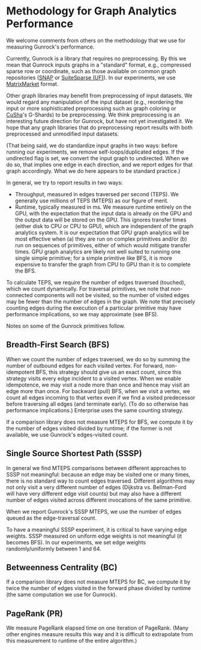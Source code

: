 # Methodology for Graph Analytics Performance

We welcome comments from others on the methodology that we use for measuring Gunrock's performance.

Currently, Gunrock is a library that requires no preprocessing. By this we mean that Gunrock inputs graphs in a "standard" format, e.g., compressed sparse row or coordinate, such as those available on common graph repositories ([SNAP](https://snap.stanford.edu/data/index.html) or [SuiteSparse (UF)](http://www.cise.ufl.edu/research/sparse/matrices/)). In our experiments, we use [MatrixMarket](https://people.sc.fsu.edu/~jburkardt/data/mm/mm.html) format.

Other graph libraries may benefit from preprocessing of input datasets. We would regard any manipulation of the input dataset (e.g., reordering the input or more sophisticated preprocessing such as graph coloring or  [CuSha](http://farkhor.github.io/CuSha/)'s G-Shards) to be preprocessing. We think preprocessing is an interesting future direction for Gunrock, but have not yet investigated it. We hope that any graph libraries that do preprocessing report results with both preprocessed and unmodified input datasets.

(That being said, we do standardize input graphs in two ways: before running our experiments, we remove self-loops/duplicated edges. If the undirected flag is set, we convert the input graph to undirected. When we do so, that implies one edge in each direction, and we report edges for that graph accordingly. What we do here appears to be standard practice.)

In general, we try to report results in two ways:

- Throughput, measured in edges traversed per second (TEPS). We generally use millions of TEPS (MTEPS) as our figure of merit.
- Runtime, typically measured in ms. We measure runtime entirely on the GPU, with the expectation that the input data is already on the GPU and the output data will be stored on the GPU. This ignores transfer times (either disk to CPU or CPU to GPU), which are independent of the graph analytics system. It is our expectation that GPU graph analytics will be most effective when (a) they are run on complex primitives and/or (b) run on sequences of primitives, either of which would mitigate transfer times. GPU graph analytics are likely not well suited to running one single simple primitive; for a simple primitive like BFS, it is more expensive to transfer the graph from CPU to GPU than it is to complete the BFS.

To calculate TEPS, we require the number of edges traversed (touched), which we count dynamically. For traversal primitives, we note that non-connected components will not be visited, so the number of visited edges may be fewer than the number of edges in the graph. We note that precisely counting edges during the execution of a particular primitive may have performance implications, so we may approximate (see BFS).

Notes on some of the Gunrock primitives follow.

## Breadth-First Search (BFS)

When we count the number of edges traversed, we do so by summing the number of outbound edges for each visited vertex. For forward, non-idempotent BFS, this strategy should give us an exact count, since this strategy visits every edge incident to a visited vertex. When we enable idempotence, we may visit a node more than once and hence may visit an edge more than once. For backward (pull) BFS, when we visit a vertex, we count all edges incoming to that vertex even if we find a visited predecessor before traversing all edges (and terminate early). (To do so otherwise has performance implications.) Enterprise uses the same counting strategy.

If a comparison library does not measure MTEPS for BFS, we compute it by the number of edges visited divided by runtime; if the former is not available, we use Gunrock's edges-visited count.

## Single Source Shortest Path (SSSP)

In general we find MTEPS comparisons between different approaches to SSSP not meaningful: because an edge may be visited one or many times, there is no standard way to count edges traversed. Different algorithms may not only visit a very different number of edges (Dijkstra vs. Bellman-Ford will have very different edge visit counts) but may also have a different number of edges visited across different invocations of the same primitive.

When we report Gunrock's SSSP MTEPS, we use the number of edges queued as the edge-traversal count.

To have a meaningful SSSP experiment, it is critical to have varying edge weights. SSSP measured on uniform edge weights is not meaningful (it becomes BFS). In our experiments, we set edge weights randomly/uniformly between 1 and 64.

## Betweenness Centrality (BC)

If a comparison library does not measure MTEPS for BC, we compute it by twice the number of edges visited in the forward phase divided by runtime (the same computation we use for Gunrock).

## PageRank (PR)

We measure PageRank elapsed time on one iteration of PageRank. (Many other engines measure results this way and it is difficult to extrapolate from this measurement to runtime of the entire algorithm.)
